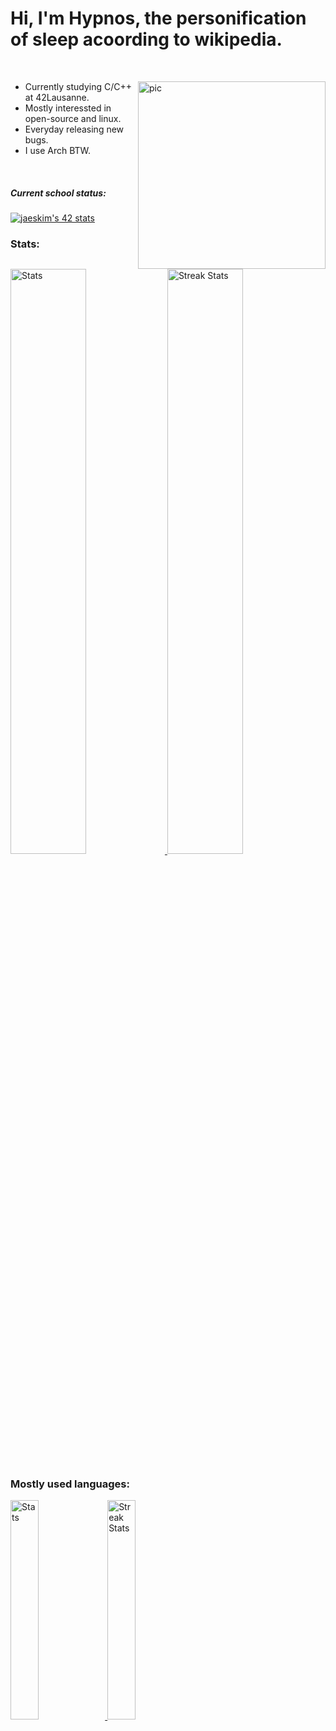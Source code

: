 # Hi, I'm Hypnos, the personification of sleep acoording to wikipedia.

<br />

<a href="https://api.daily.dev/get?r=dsr"><img src="https://github.com/hypn0x/hypn0x/blob/main/pics/greyhat_penguin.png" width="300" align="right" alt="pic"/></a>

- Currently studying C/C++ at 42Lausanne.
- Mostly interessted in open-source and linux.
- Everyday releasing new bugs.
- I use Arch BTW.

<br />

##### Current school status:
[![jaeskim's 42 stats](https://badge42.herokuapp.com/api/stats/hsabir?darkmode=false)](https://github.com/JaeSeoKim/badge42)



### Stats:
<div>
  <a href="https://github-readme-stats.vercel.app">
        <img width="49%" alt="Stats" src="https://github-readme-stats.vercel.app/api?&count_private=true&include_all_commits=true&username=hypn0x&theme=onedark&custom_title=GitHub+Stats&hide_border=true"/>
    </a>
    <a href="https://github-readme-streak-stats.herokuapp.com">
        <img width="49%" alt="Streak Stats" src="https://github-readme-streak-stats.herokuapp.com/?user=hypn0x&theme=onedark&hide_border=true"/>
    </a>  
    </a>
</div>

### Mostly used languages:
<div>
  <a href="https://github-readme-stats.vercel.app">
        <img width="30%" alt="Stats" src="https://github-profile-summary-cards.vercel.app/api/cards/repos-per-language?username=hypn0x&theme=nord_dark"/>
    </a>
    <a href="https://github-readme-streak-stats.herokuapp.com">
        <img width="30%" alt="Streak Stats" src="https://github-profile-summary-cards.vercel.app/api/cards/most-commit-language?username=hypn0x&theme=nord_dark"/>
    </a>  
    </a>
</div>
